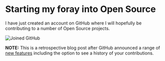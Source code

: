 ﻿---
Title: I joined GitHub
Published: 18/12/2011
Tags:
- GitHub
- Open Source
---

# Starting my foray into Open Source

I have just created an account on GitHub where I will hopefully be contributing to a number of Open Source projects.

![Joined GitHub](https://gep13wpstorage.blob.core.windows.net/gep13/2011/12/18/joined-github.png)

**NOTE:** This is a retrospective blog post after GitHub announced a range of [new features](https://github.com/blog/2256-a-whole-new-github-universe-announcing-new-tools-forums-and-features) including the option to see a history of your contributions.